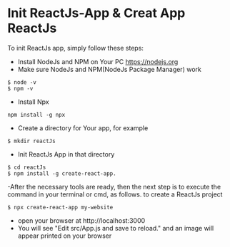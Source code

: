 # Init ReactJs-App & Creat App ReactJs

To init ReactJs app, simply follow these steps:
- Install NodeJs and NPM on Your PC https://nodejs.org
- Make sure NodeJs and NPM(NodeJs Package Manager) work
```
$ node -v
$ npm -v
```
- Install Npx
``` 
npm install -g npx
```
- Create a directory for Your app, for example
```
$ mkdir reactJs
```
- Init ReactJs App in that directory
```
$ cd reactJs
$ npm install -g create-react-app.
```
-After the necessary tools are ready, then the next step is to execute the command in your terminal or cmd, as follows.
to create a ReactJs project
```
$ npx create-react-app my-website
```
- open your browser at http://localhost:3000
- You will see "Edit src/App.js and save to reload." and an image will appear printed on your browser
